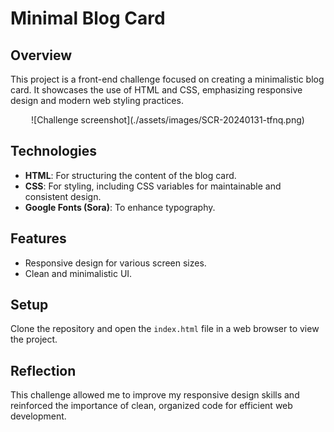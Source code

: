 # Minimal Blog Card

## Overview

This project is a front-end challenge focused on creating a minimalistic blog card. It showcases the use of HTML and CSS, emphasizing responsive design and modern web styling practices.

<center>
![Challenge screenshot](./assets/images/SCR-20240131-tfnq.png)
</center>

## Technologies

-   **HTML**: For structuring the content of the blog card.
-   **CSS**: For styling, including CSS variables for maintainable and consistent design.
-   **Google Fonts (Sora)**: To enhance typography.

## Features

-   Responsive design for various screen sizes.
-   Clean and minimalistic UI.

## Setup

Clone the repository and open the `index.html` file in a web browser to view the project.

## Reflection

This challenge allowed me to improve my responsive design skills and reinforced the importance of clean, organized code for efficient web development.
